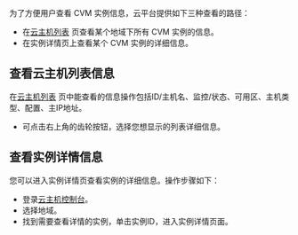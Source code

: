 
为了方便用户查看 CVM 实例信息，云平台提供如下三种查看的路径：

- 在[云主机列表](http://console.tcecqpoc.fsphere.cn/cvm/index) 页查看某个地域下所有 CVM 实例的信息。
- 在实例详情页上查看某个 CVM 实例的详细信息。


## 查看云主机列表信息
在[云主机列表](http://console.tcecqpoc.fsphere.cn/cvm/index) 页中能查看的信息操作包括ID/主机名、监控/状态、可用区、主机类型、配置、主IP地址。

- 可点击右上角的齿轮按钮，选择您想显示的列表详细信息。

## 查看实例详情信息
您可以进入实例详情页查看实例的详细信息。操作步骤如下：

- 登录[云主机控制台](http://console.tcecqpoc.fsphere.cn/cvm/index)。
- 选择地域。
- 找到需要查看详情的实例，单击实例ID，进入实例详情页面。